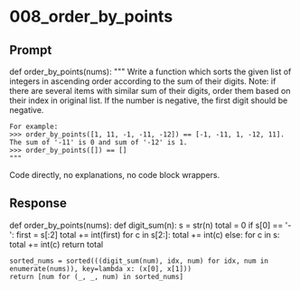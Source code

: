 # 008_order_by_points

## Prompt

def order_by_points(nums):
    """
    Write a function which sorts the given list of integers
    in ascending order according to the sum of their digits.
    Note: if there are several items with similar sum of their digits,
    order them based on their index in original list. If the number is negative, the first digit should be negative.

    For example:
    >>> order_by_points([1, 11, -1, -11, -12]) == [-1, -11, 1, -12, 11]. The sum of '-11' is 0 and sum of '-12' is 1.
    >>> order_by_points([]) == []
    """

Code directly, no explanations, no code block wrappers.

## Response

def order_by_points(nums):
    def digit_sum(n):
        s = str(n)
        total = 0
        if s[0] == '-':
            first = s[:2]
            total += int(first)
            for c in s[2:]:
                total += int(c)
        else:
            for c in s:
                total += int(c)
        return total
    
    sorted_nums = sorted(((digit_sum(num), idx, num) for idx, num in enumerate(nums)), key=lambda x: (x[0], x[1]))
    return [num for (_, _, num) in sorted_nums]

